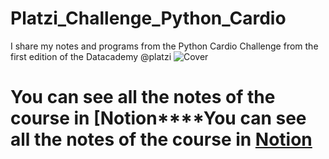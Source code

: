 # Platzi_Challenge_Python_Cardio
I share my notes and programs from the Python Cardio Challenge from the first edition of the Datacademy @platzi
![Cover](https://user-images.githubusercontent.com/54784325/142250995-620c738e-13f8-410f-a04f-8641071c6085.png)
# You can see all the notes of the course in [Notion****You can see all the notes of the course in [Notion](https://www.notion.so/yadymary/Python-Cardio-7f331d49470e435f92b159746a31f6e8 "Notion")
